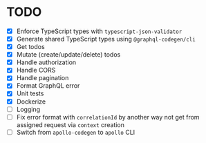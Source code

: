 # TODO

- [x] Enforce TypeScript types with `typescript-json-validator`
- [x] Generate shared TypeScript types using `@graphql-codegen/cli`
- [x] Get todos
- [x] Mutate (create/update/delete) todos
- [x] Handle authorization
- [x] Handle CORS
- [x] Handle pagination
- [x] Format GraphQL error
- [x] Unit tests
- [x] Dockerize
- [ ] Logging
- [ ] Fix error format with `correlationId` by another way not get from assigned request via `context` creation
- [ ] Switch from `apollo-codegen` to `apollo` CLI